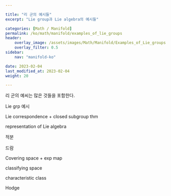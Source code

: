 ```yaml
---

title: "리 군의 예시들"
excerpt: "Lie group과 Lie algebra의 예시들"

categories: [Math / Manifold]
permalink: /ko/math/manifold/examples_of_lie_groups
header:
    overlay_image: /assets/images/Math/Manifold/Examples_of_Lie_groups.png
    overlay_filter: 0.5
sidebar: 
    nav: "manifold-ko"

date: 2023-02-04
last_modified_at: 2023-02-04
weight: 20

---
```


리 군의 예씨는 많은 것들을 포함한다. 


Lie grp 예시

Lie correspondence + closed subgroup thm

representation of Lie algebra

적분

드람

Covering space + exp map

classifying space



characteristic class

Hodge